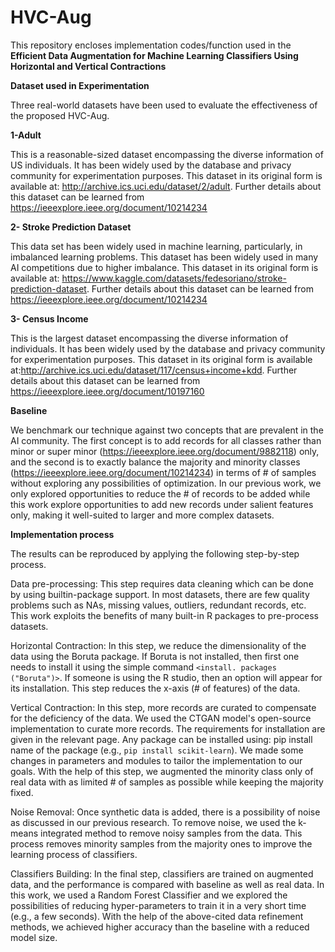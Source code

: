 # HVC-Aug
This repository encloses implementation codes/function used in the **Efficient Data Augmentation for Machine Learning Classifiers Using Horizontal and Vertical Contractions**

**Dataset used in Experimentation**

Three real-world datasets have been used to evaluate the effectiveness of the proposed HVC-Aug.

**1-Adult**

This is a reasonable-sized dataset encompassing the diverse information of US individuals. It has been widely used by the database and privacy community for experimentation purposes. This dataset in its original form is available at: http://archive.ics.uci.edu/dataset/2/adult. Further details about this dataset can be learned from  https://ieeexplore.ieee.org/document/10214234

**2- Stroke Prediction Dataset**

This data set has been widely used in machine learning, particularly, in imbalanced learning problems. This dataset has been widely used in many AI competitions due to higher imbalance. This dataset in its original form is available at: https://www.kaggle.com/datasets/fedesoriano/stroke-prediction-dataset.  Further details about this dataset can be learned from  https://ieeexplore.ieee.org/document/10214234

**3- Census Income**

This is the largest dataset encompassing the diverse information of individuals. It has been widely used by the database and privacy community for experimentation purposes. This dataset in its original form is available at:http://archive.ics.uci.edu/dataset/117/census+income+kdd. Further details about this dataset can be learned from https://ieeexplore.ieee.org/document/10197160


**Baseline**

We benchmark our technique against two concepts that are prevalent in the AI community. The first concept is to add records for all classes rather than minor or super minor (https://ieeexplore.ieee.org/document/9882118) only, and the second is to exactly balance the majority and minority classes (https://ieeexplore.ieee.org/document/10214234) in terms of # of samples without exploring any possibilities of optimization. In our previous work, we only explored opportunities to reduce the # of records to be added while this work explore opportunities to add new records under salient features only, making it well-suited to larger and more complex datasets. 

**Implementation process**

The results can be reproduced by applying the following step-by-step process.

Data pre-processing: This step requires data cleaning which can be done by using builtin-package support. In most datasets, there are few quality problems such as NAs, missing values, outliers, redundant records, etc. This work exploits the benefits of many built-in R packages to pre-process datasets.

Horizontal Contraction: In this step, we reduce the dimensionality of the data using the Boruta package. If Boruta is not installed, then first one needs to install it using the simple command `<install. packages ("Boruta")>`. If someone is using the R studio, then an option will appear for its installation. This step reduces the x-axis (# of features) of the data.

Vertical Contraction: In this step, more records are curated to compensate for the deficiency of the data. We used the CTGAN model's open-source implementation to curate more records. The requirements for installation are given in the relevant page. Any package can be installed using: pip install name of the package (e.g., `pip install scikit-learn`).  We made some changes in parameters and modules to tailor the implementation to our goals. With the help of this step, we augmented the minority class only of real data with as limited # of samples as possible while keeping the majority fixed.

Noise Removal: Once synthetic data is added, there is a possibility of noise as discussed in our previous research. To remove noise, we used the k-means integrated method to remove noisy samples from the data. This process removes minority samples from the majority ones to improve the learning process of classifiers.

Classifiers Building: In the final step, classifiers are trained on augmented data, and the performance is compared with baseline as well as real data. In this work, we used a Random Forest Classifier and we explored the possibilities of reducing hyper-parameters to train it in a very short time (e.g., a few seconds). With the help of the above-cited data refinement methods, we achieved higher accuracy than the baseline with a reduced model size.
